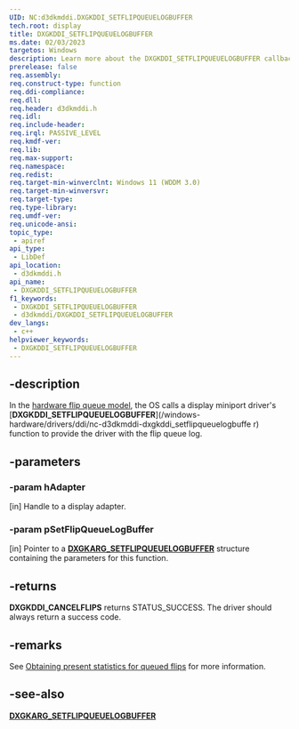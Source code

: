 ```yaml
---
UID: NC:d3dkmddi.DXGKDDI_SETFLIPQUEUELOGBUFFER
tech.root: display
title: DXGKDDI_SETFLIPQUEUELOGBUFFER
ms.date: 02/03/2023
targetos: Windows
description: Learn more about the DXGKDDI_SETFLIPQUEUELOGBUFFER callback function.
prerelease: false
req.assembly: 
req.construct-type: function
req.ddi-compliance: 
req.dll: 
req.header: d3dkmddi.h
req.idl: 
req.include-header: 
req.irql: PASSIVE_LEVEL
req.kmdf-ver: 
req.lib: 
req.max-support: 
req.namespace: 
req.redist: 
req.target-min-winverclnt: Windows 11 (WDDM 3.0)
req.target-min-winversvr: 
req.target-type: 
req.type-library: 
req.umdf-ver: 
req.unicode-ansi: 
topic_type:
 - apiref
api_type:
 - LibDef
api_location:
 - d3dkmddi.h
api_name:
 - DXGKDDI_SETFLIPQUEUELOGBUFFER
f1_keywords:
 - DXGKDDI_SETFLIPQUEUELOGBUFFER
 - d3dkmddi/DXGKDDI_SETFLIPQUEUELOGBUFFER
dev_langs:
 - c++
helpviewer_keywords:
 - DXGKDDI_SETFLIPQUEUELOGBUFFER
---
```


## -description

In the [hardware flip queue model](/windows-hardware/drivers/display/hardware-flip-queue), the OS calls a display miniport driver's [**DXGKDDI_SETFLIPQUEUELOGBUFFER**](/windows-hardware/drivers/ddi/nc-d3dkmddi-dxgkddi_setflipqueuelogbuffe
r) function to provide the driver with the flip queue log.

## -parameters

### -param hAdapter

[in] Handle to a display adapter.

### -param pSetFlipQueueLogBuffer

[in] Pointer to a [**DXGKARG_SETFLIPQUEUELOGBUFFER**](ns-d3dkmddi-dxgkarg_setflipqueuelogbuffer.md) structure containing the parameters for this function.

## -returns

**DXGKDDI_CANCELFLIPS** returns STATUS_SUCCESS. The driver should always return a success code.

## -remarks

See [Obtaining present statistics for queued flips](/windows-hardware/drivers/display/hardware-flip-queue#obtaining-present-statistics-for-queued-flips) for more information.

## -see-also

[**DXGKARG_SETFLIPQUEUELOGBUFFER**](ns-d3dkmddi-dxgkarg_setflipqueuelogbuffer.md)
